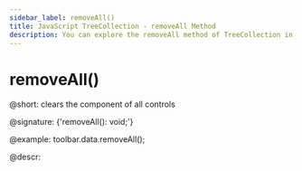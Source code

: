 ```yaml
---
sidebar_label: removeAll()
title: JavaScript TreeCollection - removeAll Method 
description: You can explore the removeAll method of TreeCollection in the documentation of the DHTMLX JavaScript UI library. Browse developer guides and API reference, try out code examples and live demos, and download a free 30-day evaluation version of DHTMLX Suite.
---
```


# removeAll()

@short: clears the component of all controls

@signature: {'removeAll(): void;'}

@example:
toolbar.data.removeAll();

@descr:
